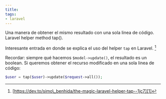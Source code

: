 ```yaml
---
title:
tags:
- laravel
---
```


Una manera de obtener el mismo resultado con una sola linea de código. Laravel helper method tap().
<!--more-->

Interesante entrada en donde se explica el uso del helper `tap` en Laravel. [^1]

Recordar: siempre qué hacemos `$model->update()`, el resultado es un boolean. Si queremos obtener el recurso modificado en una sola linea de código:

```php
$user = tap($user)->update($request->all());
```


[^1]:	[https://dev.to/simo\_benhida/the-magic-laravel-helper-tap--1jc7][1]

[1]:	https://dev.to/simo_benhida/the-magic-laravel-helper-tap--1jc7
